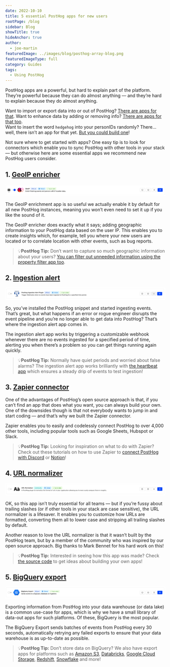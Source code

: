```yaml
---
date: 2022-10-10
title: 5 essential PostHog apps for new users
rootPage: /blog
sidebar: Blog
showTitle: true
hideAnchor: true
author:
  - joe-martin
featuredImage: ../images/blog/posthog-array-blog.png
featuredImageType: full
category: Guides
tags:
  - Using PostHog
---
```


PostHog apps are a powerful, but hard to explain part of the platform. They’re powerful because they can do almost anything — and they’re hard to explain because they do almost anything.

Want to import or export data into or out of PostHog? [There are apps for that](/apps). 
Want to enhance data by adding or removing info? [There are apps for that too](/apps).  
Want to insert the word `hedgehog` into your personIDs randomly? There... well, there isn’t an app for that yet. [But you could build one](/docs/apps/build)!

Not sure where to get started with apps? One easy tip is to look for connectors which enable you to sync PostHog with other tools in your stack — but otherwise here are some essential apps we recommend new PostHog users consider.

## 1. [GeoIP enricher](/apps/geoip-enrichment)
![PostHog geoip enricher](../images/blog/activation-checklist-images/geo-ip.png)

The GeoIP enrichment app is so useful we actually enable it by default for all new PostHog instances, meaning you won’t even need to set it up if you like the sound of it. 

The GeoIP enricher does exactly what it says; adding geographic information to your PostHog data based on the user IP. This enables you to create insights which, for example, tell you where your new users are located or to correlate location with other events, such as bug reports.

> 💡**PostHog Tip:** Don’t want to capture so much geographic information about your users? [You can filter out unneeded information using the property filter app too](/tutorials/property-filter).

## 2. [Ingestion alert](/apps/ingestion-alert)
![PostHog ingestion alert](../images/blog/activation-checklist-images/ingestion-alert.png)

So, you’ve installed the PostHog snippet and started ingesting events. That’s great, but what happens if an error or rogue engineer disrupts the event pipeline and you’re no longer able to get data into PostHog? That’s where the ingestion alert app comes in.

The ingestion alert app works by triggering a customizable webhook whenever there are no events ingested for a specified period of time, alerting you when there’s a problem so you can get things running again quickly. 

> 💡**PostHog Tip:** Normally have quiet periods and worried about false alarms? The ingestion alert app works brilliantly with [the heartbeat app](/apps/heartbeat) which ensures a steady drip of events to test ingestion!

## 3. [Zapier connector](/apps/zapier-connector)

One of the advantages of PostHog’s open source approach is that, if you can’t find an app that does what you want, you can always build your own. One of the downsides though is that not everybody wants to jump in and start coding — and that’s why we built the Zapier connector.

Zapier enables you to easily and codelessly connect PostHog to over 4,000 other tools, including popular tools such as Google Sheets, Hubspot or Slack.

> 💡**PostHog Tip:** Looking for inspiration on what to do with Zapier? Check out these tutorials on how to use Zapier to [connect PostHog with Discord](/tutorials/how-to-connect-discord-to-posthog-with-zapier) or [Notion](/tutorials/how-to-connect-posthog-and-notion-with-zapier)!

## 4. [URL normalizer](/apps/url-normalizer)
![PostHog url normalizer](../images/blog/activation-checklist-images/url-normalizer.png)

OK, so this app isn’t truly essential for all teams — but if you’re fussy about trailing slashes (or if other tools in your stack are case sensitive), the URL normalizer is a lifesaver. It enables you to customize how URLs are formatted, converting them all to lower case and stripping all trailing slashes by default. 

Another reason to love the URL normalizer is that it wasn’t built by the PostHog team, but by a member of the community who was inspired by our open source approach. Big thanks to Mark Bennet for his hard work on this!

> 💡**PostHog Tip:** Interested in seeing how this app was made? Check [the source code](https://github.com/PostHog/posthog-url-normalizer-plugin) to get ideas about building your own apps!

## 5. [BigQuery export](/apps/bigquery-export)
![PostHog bigquery export](../images/blog/activation-checklist-images/bigquery-export.png)

Exporting information from PostHog into your data warehouse (or data lake) is a common use-case for apps, which is why we have a small library of data-out apps for such platforms. Of these, BigQuery is the most popular. 

The BigQuery Export sends batches of events from PostHog every 30 seconds, automatically retrying any failed exports to ensure that your data warehouse is as up-to-date as possible.

> 💡**PostHog Tip:** Don’t store data on BigQuery? We also have export apps for platforms such as [Amazon S3](/apps/s3-export), [Databricks](/apps/databricks), [Google Cloud Storage](/apps/google-cloud-export), [Redshift](/apps/redshift-export), [Snowflake](/apps/snowflake-export) and more!
